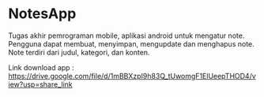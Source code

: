 # NotesApp

Tugas akhir pemrograman mobile, aplikasi android untuk mengatur note. Pengguna dapat membuat, menyimpan, mengupdate dan menghapus note. Note terdiri dari judul, kategori, dan konten.

Link download app : https://drive.google.com/file/d/1mBBXzpI9h83Q_tUwomgF1ElUeepTHOD4/view?usp=share_link
